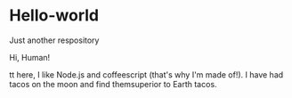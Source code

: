 # Hello-world
Just another respository

Hi, Human!

tt here, I like Node.js and coffeescript (that's why I'm made of!).
I have had tacos on the moon and find themsuperior to Earth tacos.
